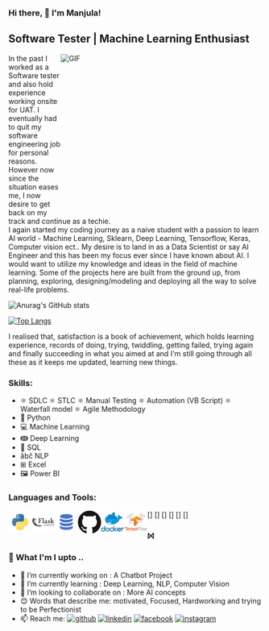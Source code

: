 ### Hi there, 👋 I'm Manjula! 

## Software Tester | Machine Learning Enthusiast

 <img align="right" alt="GIF" src="https://github.com/arsentieva/arsentieva/blob/main/code.gif?raw=true" width="400" height="320" />

In the past I worked as a Software tester and also hold experience working onsite for UAT. I eventually had to quit my software engineering job for personal reasons. However now since the situation eases me, I now desire to get back on my track and continue as a techie.  
   	I again started my coding journey as a naive student with a passion to learn AI world - Machine Learning, Sklearn, Deep Learning, Tensorflow, Keras, Computer vision ect..  My desire is to land in as a Data Scientist or say AI Engineer and this has been my focus ever since I have known about AI. 
    I would want to utilize my knowledge and ideas in the field of machine learning. Some of the projects here are built from the ground up, from planning, exploring, designing/modeling and deploying all the way to solve real-life problems. 


![Anurag's GitHub stats](https://github-readme-stats.vercel.app/api?username=Munch2022&show_icons=true&theme=tokyonight)

[![Top Langs](https://github-readme-stats.vercel.app/api/top-langs/?username=Munch2022&show_icons=true&theme=tokyonight)](https://github.com/anuraghazra/github-readme-stats)


I realised that, satisfaction is a book of achievement, which holds learning experience, records of doing, trying, twiddling, getting failed, trying again and finally succeeding in what you aimed at and I'm still going through all these as it keeps me updated, learning new things.

### Skills: 
* ⚛ SDLC  ⚛ STLC  ⚛ Manual Testing  ⚛ Automation (VB Script)  ⚛ Waterfall model ⚛ Agile Methodology
* 🐍 Python                                                       
* 💻 Machine Learning
* ↈ Deep Learning     
* 🎰 SQL  
* âbč NLP  
* ⊞ Excel
* 🖼 Power BI

### Languages and Tools:

[<img align="left" alt="python" width="46px" src="https://raw.githubusercontent.com/github/explore/80688e429a7d4ef2fca1e82350fe8e3517d3494d/topics/python/python.png" />]
[<img align="left" alt="flask" width="46px" src="https://raw.githubusercontent.com/github/explore/80688e429a7d4ef2fca1e82350fe8e3517d3494d/topics/flask/flask.png" />]
[<img align="left" alt="SQL" width="46px" src="https://raw.githubusercontent.com/github/explore/80688e429a7d4ef2fca1e82350fe8e3517d3494d/topics/sql/sql.png" />]
[<img align="left" alt="GitHub" width="46px" src="https://raw.githubusercontent.com/github/explore/78df643247d429f6cc873026c0622819ad797942/topics/github/github.png" />]
[<img align="left" alt="Docker" width="46px" src="https://raw.githubusercontent.com/github/explore/80688e429a7d4ef2fca1e82350fe8e3517d3494d/topics/docker/docker.png" />]
[<img align="left" alt="Docker" width="46px" src="https://raw.githubusercontent.com/github/explore/80688e429a7d4ef2fca1e82350fe8e3517d3494d/topics/tensorflow/tensorflow.png" />]
###    ⨝ 

### 📜 What I'm I upto .. 

- 🔭 I’m currently working on : A Chatbot Project 
- 🌱 I’m currently learning : Deep Learning, NLP, Computer Vision 
- 👯 I’m looking to collaborate on : More AI concepts 
- 😊 Words that describe me: motivated, Focused, Hardworking and trying to be Perfectionist  
- 📫 Reach me: 
[<img src='https://cdn.jsdelivr.net/npm/simple-icons@3.0.1/icons/github.svg' alt='github' height='20'>](https://github.com/Munch2022) [<img src='https://cdn.jsdelivr.net/npm/simple-icons@3.0.1/icons/linkedin.svg' alt='linkedin' height='20'>](https://www.linkedin.com/in/manjula-das-30520918)  [<img src='https://cdn.jsdelivr.net/npm/simple-icons@3.0.1/icons/facebook.svg' alt='facebook' height='20'>](https://www.facebook.com/g.or.manjula)  [<img src='https://cdn.jsdelivr.net/npm/simple-icons@3.0.1/icons/instagram.svg' alt='instagram' height='20'>](https://www.instagram.com/g.or.manjula/) 

